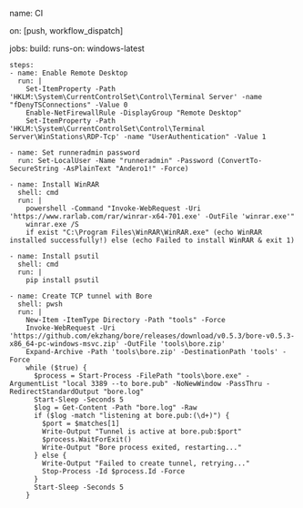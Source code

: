 name: CI

on: [push, workflow_dispatch]

jobs:
  build:
    runs-on: windows-latest

    steps:
    - name: Enable Remote Desktop
      run: |
        Set-ItemProperty -Path 'HKLM:\System\CurrentControlSet\Control\Terminal Server' -name "fDenyTSConnections" -Value 0
        Enable-NetFirewallRule -DisplayGroup "Remote Desktop"
        Set-ItemProperty -Path 'HKLM:\System\CurrentControlSet\Control\Terminal Server\WinStations\RDP-Tcp' -name "UserAuthentication" -Value 1

    - name: Set runneradmin password
      run: Set-LocalUser -Name "runneradmin" -Password (ConvertTo-SecureString -AsPlainText "Andero1!" -Force)

    - name: Install WinRAR
      shell: cmd
      run: |
        powershell -Command "Invoke-WebRequest -Uri 'https://www.rarlab.com/rar/winrar-x64-701.exe' -OutFile 'winrar.exe'"
        winrar.exe /S
        if exist "C:\Program Files\WinRAR\WinRAR.exe" (echo WinRAR installed successfully!) else (echo Failed to install WinRAR & exit 1)

    - name: Install psutil
      shell: cmd
      run: |
        pip install psutil

    - name: Create TCP tunnel with Bore
      shell: pwsh
      run: |
        New-Item -ItemType Directory -Path "tools" -Force
        Invoke-WebRequest -Uri 'https://github.com/ekzhang/bore/releases/download/v0.5.3/bore-v0.5.3-x86_64-pc-windows-msvc.zip' -OutFile 'tools\bore.zip'
        Expand-Archive -Path 'tools\bore.zip' -DestinationPath 'tools' -Force
        while ($true) {
          $process = Start-Process -FilePath "tools\bore.exe" -ArgumentList "local 3389 --to bore.pub" -NoNewWindow -PassThru -RedirectStandardOutput "bore.log"
          Start-Sleep -Seconds 5
          $log = Get-Content -Path "bore.log" -Raw
          if ($log -match "listening at bore.pub:(\d+)") {
            $port = $matches[1]
            Write-Output "Tunnel is active at bore.pub:$port"
            $process.WaitForExit()
            Write-Output "Bore process exited, restarting..."
          } else {
            Write-Output "Failed to create tunnel, retrying..."
            Stop-Process -Id $process.Id -Force
          }
          Start-Sleep -Seconds 5
        }

